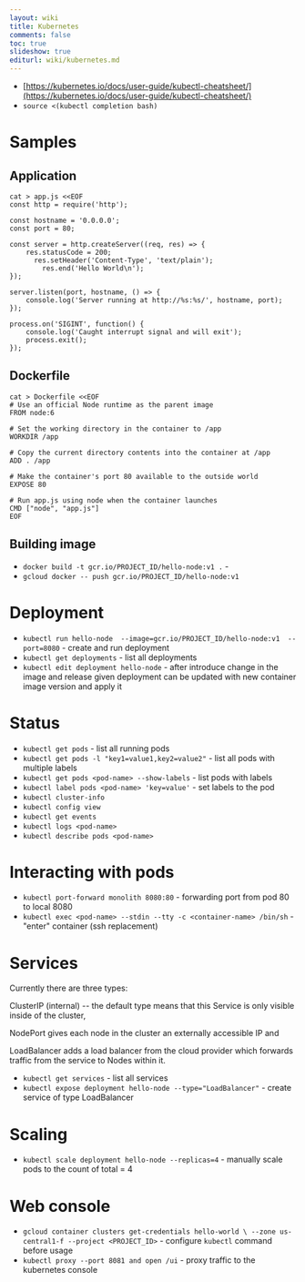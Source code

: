 ```yaml
---
layout: wiki
title: Kubernetes
comments: false
toc: true
slideshow: true
editurl: wiki/kubernetes.md
---
```


* [https://kubernetes.io/docs/user-guide/kubectl-cheatsheet/](https://kubernetes.io/docs/user-guide/kubectl-cheatsheet/)
* `source <(kubectl completion bash)`

# Samples

## Application

```
cat > app.js <<EOF
const http = require('http');

const hostname = '0.0.0.0';
const port = 80;

const server = http.createServer((req, res) => {
    res.statusCode = 200;
      res.setHeader('Content-Type', 'text/plain');
        res.end('Hello World\n');
});

server.listen(port, hostname, () => {
    console.log('Server running at http://%s:%s/', hostname, port);
});

process.on('SIGINT', function() {
    console.log('Caught interrupt signal and will exit');
    process.exit();
});
```

## Dockerfile

```
cat > Dockerfile <<EOF
# Use an official Node runtime as the parent image
FROM node:6

# Set the working directory in the container to /app
WORKDIR /app

# Copy the current directory contents into the container at /app
ADD . /app

# Make the container's port 80 available to the outside world
EXPOSE 80

# Run app.js using node when the container launches
CMD ["node", "app.js"]
EOF
```

## Building image
* `docker build -t gcr.io/PROJECT_ID/hello-node:v1 .` - 
* `gcloud docker -- push gcr.io/PROJECT_ID/hello-node:v1`

# Deployment
* `kubectl run hello-node 
    --image=gcr.io/PROJECT_ID/hello-node:v1 
    --port=8080` - create and run deployment
* `kubectl get deployments` - list all deployments
* `kubectl edit deployment hello-node` - after introduce change in the image and release given deployment can be updated with new container image version and apply it

# Status
* `kubectl get pods` - list all running pods
* `kubectl get pods -l "key1=value1,key2=value2"` - list all pods with multiple labels
* `kubectl get pods <pod-name> --show-labels` - list pods with labels
* `kubectl label pods <pod-name> 'key=value'` - set labels to the pod
* `kubectl cluster-info`
* `kubectl config view`
* `kubectl get events`
* `kubectl logs <pod-name>`
* `kubectl describe pods <pod-name>`

# Interacting with pods
* `kubectl port-forward monolith 8080:80` - forwarding port from pod 80 to local 8080
* `kubectl exec <pod-name> --stdin --tty -c <container-name> /bin/sh` - "enter" container (ssh replacement)


# Services
Currently there are three types:


ClusterIP
 (internal) -- the default type means that this Service is only visible inside of the cluster,

NodePort
 gives each node in the cluster an externally accessible IP and

LoadBalancer
 adds a load balancer from the cloud provider which forwards traffic from the service to Nodes within it.
* `kubectl get services` - list all services
* `kubectl expose deployment hello-node --type="LoadBalancer"` - create service of type LoadBalancer


# Scaling
* `kubectl scale deployment hello-node --replicas=4` - manually scale pods to the count of total = 4

# Web console
* `gcloud container clusters get-credentials hello-world \
    --zone us-central1-f --project <PROJECT_ID>` - configure `kubectl` command before usage
* `kubectl proxy --port 8081 and open /ui` - proxy traffic to the kubernetes console
